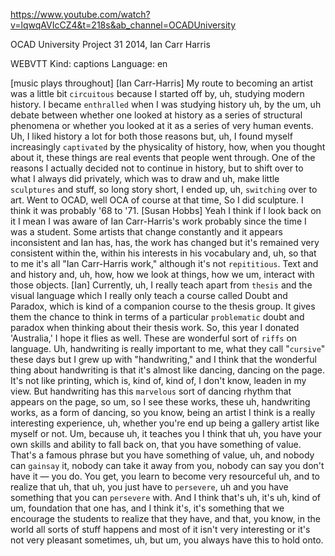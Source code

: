 https://www.youtube.com/watch?v=lqwqAVIcCZ4&t=218s&ab_channel=OCADUniversity 

OCAD University Project 31 2014, Ian Carr Harris 

WEBVTT Kind: captions Language: en 

[music plays throughout] [Ian Carr-Harris] My route to becoming an artist was a little bit `circuitous` because I started off by, uh, studying modern history. I became `enthralled` when I was studying history uh, by the um, uh debate between whether one looked at history as a series of structural phenomena or whether you looked at it as a series of very human events. Uh, I liked history a lot for both those reasons but, uh, I found myself increasingly `captivated` by the physicality of history, how, when you thought about it, these things are real events that people went through. One of the reasons I actually decided not to continue in history, but to shift over to what I always did privately, which was to draw and uh, make little `sculptures` and stuff, so long story short, I ended up, uh, `switching` over to art. Went to OCAD, well OCA of course at that time, So I did sculpture. I think it was probably '68 to '71. [Susan Hobbs] Yeah I think if I look back on it I mean I was aware of Ian Carr-Harris's work probably since the time I was a student. Some artists that change constantly and it appears inconsistent and Ian has, has, the work has changed but it's remained very consistent within the, within his interests in his vocabulary and, uh, so that to me it's all "Ian Carr-Harris work," although it's not `repititious`. Text and and history and, uh, how, how we look at things, how we um, interact with those objects. [Ian] Currently, uh, I really teach apart from `thesis` and the visual language which I really only teach a course called Doubt and Paradox, which is kind of a companion course to the thesis group. It gives them the chance to think in terms of a particular `problematic` doubt and paradox when thinking about their thesis work. So, this year I donated 'Australia,' I hope it flies as well. These are wonderful sort of `riffs` on language. Uh, handwriting is really important to me, what they call "`cursive`" these days but I grew up with "handwriting," and I think that the wonderful thing about handwriting is that it's almost like dancing, dancing on the page. It's not like printing, which is, kind of, kind of, I don't know, leaden in my view. But handwriting has this `marvelous` sort of dancing rhythm that appears on the page, so um, so I see these works, these uh, handwriting works, as a form of dancing, so you know, being an artist I think is a really interesting experience, uh, whether you're end up being a gallery artist like myself or not. Um, because uh, it teaches you I think that uh, you have your own skills and ability to fall back on, that you have something of value. That's a famous phrase but you have something of value, uh, and nobody can `gainsay` it, nobody can take it away from you, nobody can say you don't have it — you do. You get, you learn to become very resourceful uh, and to realize that uh, that uh, you just have to `persevere`, uh and you have something that you can `persevere` with. And I think that's uh, it's uh, kind of um, foundation that one has, and I think it's, it's something that we encourage the students to realize that they have, and that, you know, in the world all sorts of stuff happens and most of it isn't very interesting or it's not very pleasant sometimes, uh, but um, you always have this to hold onto. 